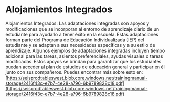 # Alojamientos Integrados
Alojamientos Integrados: Las adaptaciones integradas son apoyos y modificaciones que se incorporan al entorno de aprendizaje diario de un estudiante para ayudarlo a tener éxito en la escuela. Estas adaptaciones forman parte del Programa de Educación Individualizada (IEP) del estudiante y se adaptan a sus necesidades específicas y a su estilo de aprendizaje. Algunos ejemplos de adaptaciones integradas incluyen tiempo adicional para las tareas, asientos preferenciales, ayudas visuales o tareas modificadas. Estos apoyos se brindan para garantizar que los estudiantes puedan acceder al plan de estudios de educación general y participar en él junto con sus compañeros.
Puedes encontrar más sobre esto en: [https://seisprodtableswest.blob.core.windows.net/trainingmanual-storage/2416f43c-e7b7-4e28-a796-6b9789828c18.pdf](https://seisprodtableswest.blob.core.windows.net/trainingmanual-storage/2416f43c-e7b7-4e28-a796-6b9789828c18.pdf)